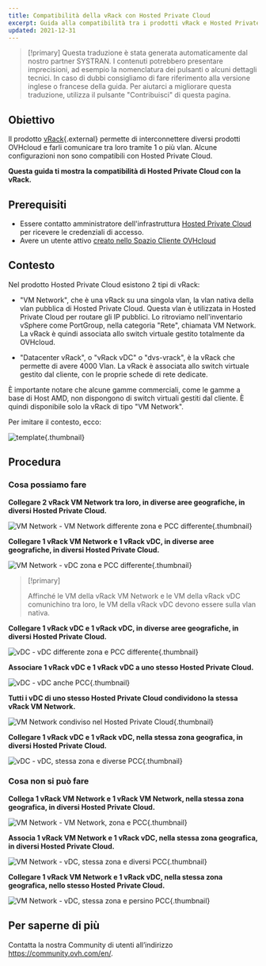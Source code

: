 ```yaml
---
title: Compatibilità della vRack con Hosted Private Cloud
excerpt: Guida alla compatibilità tra i prodotti vRack e Hosted Private Cloud
updated: 2021-12-31
---
```


> [!primary]
> Questa traduzione è stata generata automaticamente dal nostro partner SYSTRAN. I contenuti potrebbero presentare imprecisioni, ad esempio la nomenclatura dei pulsanti o alcuni dettagli tecnici. In caso di dubbi consigliamo di fare riferimento alla versione inglese o francese della guida. Per aiutarci a migliorare questa traduzione, utilizza il pulsante "Contribuisci" di questa pagina.
>

## Obiettivo

Il prodotto [vRack](https://www.ovh.it/soluzioni/vrack/){.external} permette di interconnettere diversi prodotti OVHcloud e farli comunicare tra loro tramite 1 o più vlan. Alcune configurazioni non sono compatibili con Hosted Private Cloud.

**Questa guida ti mostra la compatibilità di Hosted Private Cloud con la vRack.**

## Prerequisiti

- Essere contatto amministratore dell'infrastruttura [Hosted Private Cloud](https://www.ovhcloud.com/it/enterprise/products/hosted-private-cloud/) per ricevere le credenziali di accesso.
- Avere un utente attivo [creato nello Spazio Cliente OVHcloud](https://www.ovh.com/auth/?action=gotomanager&from=https://www.ovh.it/&ovhSubsidiary=it)

## Contesto

Nel prodotto Hosted Private Cloud esistono 2 tipi di vRack:

- "VM Network", che è una vRack su una singola vlan, la vlan nativa della vlan pubblica di Hosted Private Cloud. Questa vlan è utilizzata in Hosted Private Cloud per routare gli IP pubblici. Lo ritroviamo nell'inventario vSphere come PortGroup, nella categoria "Rete", chiamata VM Network. La vRack è quindi associata allo switch virtuale gestito totalmente da OVHcloud.

- "Datacenter vRack", o "vRack vDC" o "dvs-vrack", è la vRack che permette di avere 4000 Vlan. La vRack è associata allo switch virtuale gestito dal cliente, con le proprie schede di rete dedicate.

È importante notare che alcune gamme commerciali, come le gamme a base di Host AMD, non dispongono di switch virtuali gestiti dal cliente. È quindi disponibile solo la vRack di tipo "VM Network".

Per imitare il contesto, ecco:

![template](template.png){.thumbnail}

## Procedura

### Cosa possiamo fare

**Collegare 2 vRack VM Network tra loro, in diverse aree geografiche, in diversi Hosted Private Cloud.**

![VM Network - VM Network differente zona e PCC differente ](vmnetwork-vmnetwork-diff-geo-diff-pcc.png){.thumbnail}

**Collegare 1 vRack VM Network e 1 vRack vDC, in diverse aree geografiche, in diversi Hosted Private Cloud.**

![VM Network - vDC zona e PCC differente ](vmnetwork-vdc-diff-geo-diff-pcc.png){.thumbnail}

> [!primary]
>
> Affinché le VM della vRack VM Network e le VM della vRack vDC comunichino tra loro, le VM della vRack vDC devono essere sulla vlan nativa.
> 

**Collegare 1 vRack vDC e 1 vRack vDC, in diverse aree geografiche, in diversi Hosted Private Cloud.**

![vDC - vDC differente zona e PCC differente ](vdc-vdc-diff-geo-diff-pcc.png){.thumbnail}

**Associare 1 vRack vDC e 1 vRack vDC a uno stesso Hosted Private Cloud.**

![vDC - vDC anche PCC ](vdc-vdc-same-pcc.png){.thumbnail}

**Tutti i vDC di uno stesso Hosted Private Cloud condividono la stessa vRack VM Network.**

![VM Network condiviso nel Hosted Private Cloud](all-vdc-share-same-vmnetwork.png){.thumbnail}

**Collegare 1 vRack vDC e 1 vRack vDC, nella stessa zona geografica, in diversi Hosted Private Cloud.**

![vDC - vDC, stessa zona e diverse PCC ](vdc-vdc-same-zone-diff-pcc.png){.thumbnail}

### Cosa non si può fare

**Collega 1 vRack VM Network e 1 vRack VM Network, nella stessa zona geografica, in diversi Hosted Private Cloud.**

![VM Network - VM Network, zona e PCC ](vmnetwork-vmnetwork-same-geo-diff-pcc.png){.thumbnail}

**Associa 1 vRack VM Network e 1 vRack vDC, nella stessa zona geografica, in diversi Hosted Private Cloud.**

![VM Network - vDC, stessa zona e diversi PCC ](vmnetwork-vdc-same-geo-diff-pcc.png){.thumbnail}

**Collegare 1 vRack VM Network e 1 vRack vDC, nella stessa zona geografica, nello stesso Hosted Private Cloud.**

![VM Network - vDC, stessa zona e persino PCC ](vmnetwork-vdc-same-geo-same-pcc.png){.thumbnail}

## Per saperne di più

Contatta la nostra Community di utenti all’indirizzo <https://community.ovh.com/en/>.
